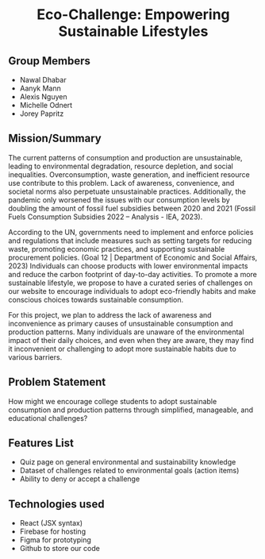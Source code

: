 <h1 align="center"> Eco-Challenge: Empowering Sustainable Lifestyles</h1>

## Group Members
- Nawal Dhabar
- Aanyk Mann
- Alexis Nguyen
- Michelle Odnert
- Jorey Papritz

## Mission/Summary
The current patterns of consumption and production are unsustainable, leading to environmental degradation, resource depletion, and social inequalities. Overconsumption, waste generation, and inefficient resource use contribute to this problem. Lack of awareness, convenience, and societal norms also perpetuate unsustainable practices. Additionally, the pandemic only worsened the issues with our consumption levels by doubling the amount of fossil fuel subsidies between 2020 and 2021 (Fossil Fuels Consumption Subsidies 2022 – Analysis - IEA, 2023).

According to the UN, governments need to implement and enforce policies and regulations that include measures such as setting targets for reducing waste, promoting economic practices, and supporting sustainable procurement policies. (Goal 12 | Department of Economic and Social Affairs, 2023) Individuals can choose products with lower environmental impacts and reduce the carbon footprint of day-to-day activities. To promote a more sustainable lifestyle, we propose to have a curated series of challenges on our website to encourage individuals to adopt eco-friendly habits and make conscious choices towards sustainable consumption.

For this project, we plan to address the lack of awareness and inconvenience as primary causes of unsustainable consumption and production patterns. Many individuals are unaware of the environmental impact of their daily choices, and even when they are aware, they may find it inconvenient or challenging to adopt more sustainable habits due to various barriers. 

## Problem Statement
How might we encourage college students to adopt sustainable consumption and production patterns through simplified, manageable, and educational challenges?

## Features List
- Quiz page on general environmental and sustainability knowledge
- Dataset of challenges related to environmental goals (action items) 
- Ability to deny or accept a challenge

## Technologies used
- React (JSX syntax)
- Firebase for hosting
- Figma for prototyping
- Github to store our code




